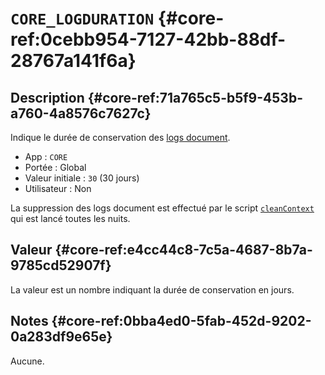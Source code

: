 # `CORE_LOGDURATION`  {#core-ref:0cebb954-7127-42bb-88df-28767a141f6a}

## Description  {#core-ref:71a765c5-b5f9-453b-a760-4a8576c7627c}

Indique le durée de conservation des [logs document][doclog].

*   App : `CORE`
*   Portée : Global
*   Valeur initiale : `30` (30 jours)
*   Utilisateur : Non

La suppression des logs document est effectué par le script
[`cleanContext`][wsh_cleanContext] qui est lancé toutes les nuits.

## Valeur  {#core-ref:e4cc44c8-7c5a-4687-8b7a-9785cd52907f}

La valeur est un nombre indiquant la durée de conservation en jours.

## Notes  {#core-ref:0bba4ed0-5fab-452d-9202-0a283df9e65e}

Aucune.

<!-- links -->

[wsh_cleanContext]: #core-ref:100b123b-da1a-45b4-848b-0622f3e09a40
[doclog]:           #core-ref:9090c9ee-fb9c-4cca-b9d6-962052ed69a9